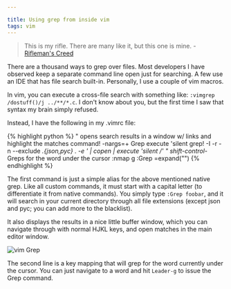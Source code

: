 ```yaml
---

title: Using grep from inside vim
tags: vim
---
```


> This is my rifle. There are many like it, but this one is mine.  - [Rifleman's Creed](http://en.wikipedia.org/wiki/Rifleman's_Creed)

There are a thousand ways to grep over files. Most developers I have observed keep a separate command line open just for searching. A few use an IDE that has file search built-in. Personally, I use a couple of vim macros.

In vim, you can execute a cross-file search with something like: `:vimgrep /dostuff()/j ../**/*.c`. I don't know about you, but the first time I saw that syntax my brain simply refused.

Instead, I have the following in my .vimrc file:

{% highlight python %}
" opens search results in a window w/ links and highlight the matches
command! -nargs=+ Grep execute 'silent grep! -I -r -n --exclude *.{json,pyc} . -e <args>' | copen | execute 'silent /<args>'
" shift-control-* Greps for the word under the cursor
:nmap <leader>g :Grep <c-r>=expand("<cword>")<cr><cr>
{% endhighlight %}

The first command is just a simple alias for the above mentioned native grep. Like all custom commands, it must start with a capital letter (to differentiate it from native commands). You simply type `:Grep foobar`, and it will search in your current directory through all file extensions (except json and pyc; you can add more to the blacklist).

It also displays the results in a nice little buffer window, which you can navigate through with normal HJKL keys, and open matches in the main editor window.

![vim Grep](/blog/images/vimgrep.png)

The second line is a key mapping that will grep for the word currently under the cursor. You can just navigate to a word and hit `Leader-g` to issue the Grep command.

